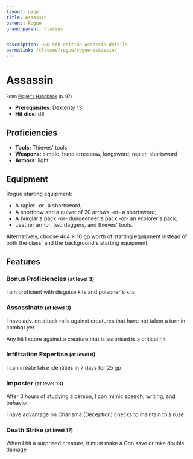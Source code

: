 ```yaml
---
layout: page
title: Assassin
parent: Rogue
grand_parent: Classes


description: D&D 5th edition Assassin details
permalink: /classes/rogue/rogue-assassin/
---
```


# Assassin

<small>From <a target="_blank" href="https://dnd.wizards.com/products/tabletop-games/rpg-products/rpg_playershandbook">Player's Handbook</a> (p. 97)</small>
- **Prerequisites**: Dexterity 13
- **Hit dice**: d8

## Proficiencies

- **Tools:** Thieves' tools
- **Weapons:** simple, hand crossbow, longsword, rapier, shortsword
- **Armors:** light

## Equipment


Rogue starting equipment:

- A rapier -or- a shortsword;
- A shortbow and a quiver of 20 arrows -or- a shortsword;
- A burglar's pack -or- dungeoneer's pack -or- an explorer's pack;
- Leather armor, two daggers, and thieves' tools.

Alternatively, choose 4d4 × 10 gp worth of starting equipment instead of both the class' and the background's starting equipment.


## Features

### Bonus Proficiencies <small>(at level 3)</small>


I am proficient with disguise kits and poisoner's kits



### Assassinate <small>(at level 3)</small>


I have adv. on attack rolls against creatures that have not taken a turn in combat yet

Any hit I score against a creature that is surprised is a critical hit



### Infiltration Expertise <small>(at level 9)</small>


I can create false identities in 7 days for 25 gp



### Imposter <small>(at level 13)</small>


After 3 hours of studying a person, I can mimic speech, writing, and behavior

I have advantage on Charisma (Deception) checks to maintain this ruse



### Death Strike <small>(at level 17)</small>


When I hit a surprised creature, it must make a Con save or take double damage


